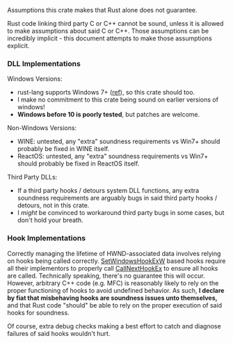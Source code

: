 Assumptions this crate makes that Rust alone does not guarantee.

Rust code linking third party C or C++ cannot be sound, unless it is allowed to make assumptions about said C or C++.
Those assumptions can be incredibly implicit - this document attempts to make those assumptions explicit.



### DLL Implementations

Windows Versions:
*   rust-lang supports Windows 7+ ([ref](https://doc.rust-lang.org/nightly/rustc/platform-support.html)), so this crate should too.
*   I make no commitment to this crate being sound on earlier versions of windows!
*   **Windows before 10 is poorly tested**, but patches are welcome.

Non-Windows Versions:
*   WINE:       untested, any "extra" soundness requirements vs Win7+ should probably be fixed in WINE itself.
*   ReactOS:    untested, any "extra" soundness requirements vs Win7+ should probably be fixed in ReactOS itself.

Third Party DLLs:
*   If a third party hooks / detours system DLL functions, any extra soundness requirements are arguably bugs in said third party hooks / detours, not in this crate.
*   I *might* be convinced to workaround third party bugs in some cases, but don't hold your breath.



### Hook Implementations

Correctly managing the lifetime of HWND-associated data involves relying on hooks being called correctly.
[SetWindowsHookExW](https://learn.microsoft.com/en-us/windows/win32/api/winuser/nf-winuser-setwindowshookexw)
based hooks require all their implementors to properly call
[CallNextHookEx](https://learn.microsoft.com/en-us/windows/win32/api/winuser/nf-winuser-callnexthookex)
to ensure all hooks are called.
Technically speaking, there's no guarantee this will occur.
However, arbitrary C++ code (e.g. MFC) is reasonably likely to rely on the proper functioning of hooks to avoid undefined behavior.
As such, **I declare by fiat that misbehaving hooks are soundness issues unto themselves,**
and that Rust code "should" be able to rely on the proper execution of said hooks for soundness.

Of course, extra debug checks making a best effort to catch and diagnose failures of said hooks wouldn't hurt.
